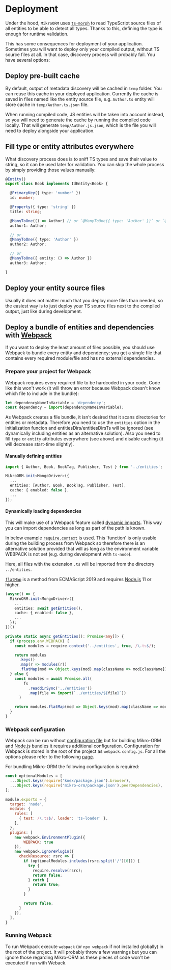 ---
---

# Deployment

Under the hood, `MikroORM` uses [`ts-morph`](https://github.com/dsherret/ts-morph) to read 
TypeScript source files of all entities to be able to detect all types. Thanks to this, 
defining the type is enough for runtime validation.

This has some consequences for deployment of your application. Sometimes you will want to 
deploy only your compiled output, without TS source files at all. In that case, discovery 
process will probably fail. You have several options:

## Deploy pre-built cache

By default, output of metadata discovery will be cached in `temp` folder. You can reuse this 
cache in your deployed application. Currently the cache is saved in files named like the entity
source file, e.g. `Author.ts` entity will store cache in `temp/Author.ts.json` file.

When running compiled code, JS entities will be taken into account instead, so you will need to 
generate the cache by running the compiled code locally. That will generate `temp/Author.js.json`, 
which is the file you will need to deploy alongside your application. 

## Fill type or entity attributes everywhere

What discovery process does is to sniff TS types and save their value to string, so it can be 
used later for validation. You can skip the whole process by simply providing those values 
manually:

```typescript
@Entity()
export class Book implements IdEntity<Book> {

  @PrimaryKey({ type: 'number' })
  id: number;

  @Property({ type: 'string' })
  title: string;

  @ManyToOne(() => Author) // or `@ManyToOne({ type: 'Author' })` or `@ManyToOne({ entity: () => Author })`
  author1: Author;

  // or
  @ManyToOne({ type: 'Author' })
  author2: Author;

  // or
  @ManyToOne({ entity: () => Author })
  author3: Author;

}
```

## Deploy your entity source files

Usually it does not matter much that you deploy more files than needed, so the easiest way
is to just deploy your TS source files next to the compiled output, just like during development.

## Deploy a bundle of entities and dependencies with [Webpack](https://webpack.js.org/)

If you want to deploy the least amount of files possible, you should use Webpack to bundle every entity and dependency: you get a single file that contains every required module/file and has no external dependencies.

### Prepare your project for Webpack

Webpack requires every required file to be hardcoded in your code. Code like this won't work (it will throw an error because Webpack doesn't know which file to include in the bundle):

```typescript
let dependencyNameInVariable = 'dependency';
const dependency = import(dependencyNameInVariable);
```

As Webpack creates a file bundle, it isn't desired that it scans directories for entities or metadata. Therefore you need to use the `entities` option in the initialization funcion and entitiesDirs/entitiesDirsTs will be ignored (see dynamically including entities as an alternative solution). Also you need to fill `type` or `entity` attributes everywhere (see above) and disable caching (it will decrease start-time slightly).

#### Manually defining entities

```typescript
import { Author, Book, BookTag, Publisher, Test } from '../entities';

MikroORM.init<MongoDriver>({
  ...
  entities: [Author, Book, BookTag, Publisher, Test],
  cache: { enabled: false },
  ...
});
```

#### Dynamically loading dependencies

This will make use of a Webpack feature called [dynamic imports](https://webpack.js.org/guides/code-splitting/#dynamic-imports). This way you can import dependencies as long as part of the path is known.

In below example [`require.context`](https://webpack.js.org/guides/dependency-management/#requirecontext) is used. This 'function' is only usable during the building process from Webpack so therefore there is an alternative solution provided that will as long as the environment variable WEBPACK is not set (e.g. during development with `ts-node`).

Here, all files with the extension `.ts` will be imported from the directory `../entities`. 

[`flatMap`](https://developer.mozilla.org/en-US/docs/Web/JavaScript/Reference/Global_Objects/Array/flatMap) is a method from ECMAScript 2019 and requires [Node.js](https://nodejs.org/) 11 or higher.

```typescript
(async() => {
  MikroORM.init<MongoDriver>({
    ...
    entities: await getEntities(),
    cache: { enabled: false },
    ...
  });
})()

private static async getEntities(): Promise<any[]> {
  if (process.env.WEBPACK) {
    const modules = require.context('../entities', true, /\.ts$/);

    return modules
      .keys()
      .map(r => modules(r))
      .flatMap(mod => Object.keys(mod).map(className => mod[className]));
  } else {
    const modules = await Promise.all(
        fs
          .readdirSync('../entities'))
          .map(file => import(`../entities/${file}`))
      )

    return modules.flatMap(mod => Object.keys(mod).map(className => mod[className]));
  }
}
```

### Webpack configuration

Webpack can be run without [configuration file](https://webpack.js.org/configuration/) but for building Mikro-ORM and [Node.js](https://nodejs.org/) bundles it requires additional configuration. Configuration for Webpack is stored in the root of the project as `webpack.config.js`. For all the options please refer to the following [page](https://webpack.js.org/configuration/).

For bundling Mikro-ORM the following configuration is required:

```javascript
const optionalModules = [
  ...Object.keys(require('knex/package.json').browser),
  ...Object.keys(require('mikro-orm/package.json').peerDependencies),
];

module.exports = {
  target: 'node',
  module: {
    rules: [
      { test: /\.ts$/, loader: 'ts-loader' },
    ],
  },
  plugins: [
    new webpack.EnvironmentPlugin({
        WEBPACK: true
    }),
    new webpack.IgnorePlugin({
      checkResource: rsrc => {
        if (optionalModules.includes(rsrc.split('/')[0])) {
          try {
            require.resolve(rsrc);
            return false;
          } catch {
            return true;  
          }
        }

        return false;
      }
    }),
  ],
}   
```

### Running Webpack

To run Webpack execute `webpack` (or `npx webpack` if not installed globally) in the root of the project. It will probably throw a few warnings but you can ignore those regarding Mikro-ORM as these pieces of code won't be executed if run with Weback.
